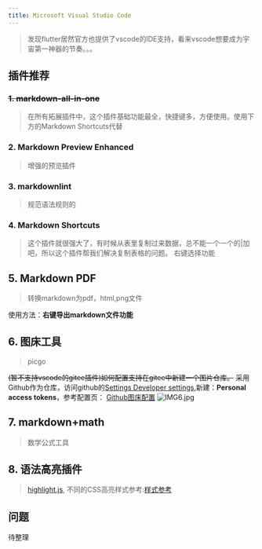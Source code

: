 ```yaml
---
title: Microsoft Visual Studio Code
---
```


> 发现flutter居然官方也提供了vscode的IDE支持，看来vscode想要成为宇宙第一神器的节奏。。。

## 插件推荐

### ~~1. markdown-all-in-one~~

>在所有拓展插件中，这个插件基础功能最全，快捷键多，方便使用。使用下方的Markdown Shortcuts代替

### 2. Markdown Preview Enhanced

> 增强的预览插件

### 3. markdownlint

>规范语法规则的


### 4. Markdown Shortcuts

>这个插件就很强大了，有时候从表里复制过来数据，总不能一个一个的|加吧，所以这个插件帮我们解决复制表格的问题。
右键选择功能

## 5. Markdown PDF

> 转换markdown为pdf，html,png文件

使用方法：**右键导出markdown文件功能**

## 6. 图床工具

> picgo

~~(暂不支持vscode的gitee插件)如何配置支持在gitee中新建一个图片仓库。~~
采用Github作为仓库，访问github的[Settings Developer settings](https://github.com/settings/apps),新建：**Personal access tokens**，参考配置页： [Github图床配置](https://picgo.github.io/PicGo-Doc/zh/guide/config.html#github%E5%9B%BE%E5%BA%8A)
![IMG6.jpg](https://raw.githubusercontent.com/alterhu2020/StorageHub/master/img/IMG6.jpg)

## 7. markdown+math

> 数学公式工具

## 8. 语法高亮插件

> [highlight.js](https://github.com/highlightjs/highlight.js),
不同的CSS高亮样式参考:[样式参考](https://github.com/highlightjs/highlight.js/blob/master/src/styles/atom-one-dark-reasonable.css)

## 问题

待整理
